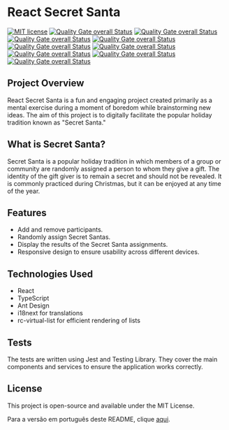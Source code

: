 # React Secret Santa

[![MIT license](https://img.shields.io/badge/license-MIT-brightgreen.svg)](https://opensource.org/licenses/MIT)
[![Quality Gate overall Status](https://sonarcloud.io/api/project_badges/measure?project=fonteeboa_react-secret-santa&metric=alert_status)](https://sonarcloud.io/summary/overall?id=fonteeboa_react-secret-santa)
[![Quality Gate overall Status](https://sonarcloud.io/api/project_badges/measure?project=fonteeboa_react-secret-santa&metric=security_rating)](https://sonarcloud.io/summary/overall?id=fonteeboa_react-secret-santa)
[![Quality Gate overall Status](https://sonarcloud.io/api/project_badges/measure?project=fonteeboa_react-secret-santa&metric=vulnerabilities)](https://sonarcloud.io/summary/overall?id=fonteeboa_react-secret-santa)
[![Quality Gate overall Status](https://sonarcloud.io/api/project_badges/measure?project=fonteeboa_react-secret-santa&metric=sqale_index)](https://sonarcloud.io/summary/overall?id=fonteeboa_react-secret-santa)
[![Quality Gate overall Status](https://sonarcloud.io/api/project_badges/measure?project=fonteeboa_react-secret-santa&metric=reliability_rating)](https://sonarcloud.io/summary/overall?id=fonteeboa_react-secret-santa)
[![Quality Gate overall Status](https://sonarcloud.io/api/project_badges/measure?project=fonteeboa_react-secret-santa&metric=duplicated_lines_density)](https://sonarcloud.io/summary/overall?id=fonteeboa_react-secret-santa)
[![Quality Gate overall Status](https://sonarcloud.io/api/project_badges/measure?project=fonteeboa_react-secret-santa&metric=code_smells)](https://sonarcloud.io/summary/overall?id=fonteeboa_react-secret-santa)
[![Quality Gate overall Status](https://sonarcloud.io/api/project_badges/measure?project=fonteeboa_react-secret-santa&metric=sqale_rating)](https://sonarcloud.io/summary/overall?id=fonteeboa_react-secret-santa)
[![Quality Gate overall Status](https://sonarcloud.io/api/project_badges/measure?project=fonteeboa_react-secret-santa&metric=coverage)](https://sonarcloud.io/summary/overall?id=fonteeboa_react-secret-santa)

## Project Overview

React Secret Santa is a fun and engaging project created primarily as a mental exercise during a moment of boredom while brainstorming new ideas. The aim of this project is to digitally facilitate the popular holiday tradition known as "Secret Santa."

## What is Secret Santa?

Secret Santa is a popular holiday tradition in which members of a group or community are randomly assigned a person to whom they give a gift. The identity of the gift giver is to remain a secret and should not be revealed. It is commonly practiced during Christmas, but it can be enjoyed at any time of the year.

## Features

- Add and remove participants.
- Randomly assign Secret Santas.
- Display the results of the Secret Santa assignments.
- Responsive design to ensure usability across different devices.

## Technologies Used

- React
- TypeScript
- Ant Design
- i18next for translations
- rc-virtual-list for efficient rendering of lists

## Tests

The tests are written using Jest and Testing Library. They cover the main components and services to ensure the application works correctly.

## License

This project is open-source and available under the MIT License.

Para a versão em português deste README, clique [aqui](README.md).

